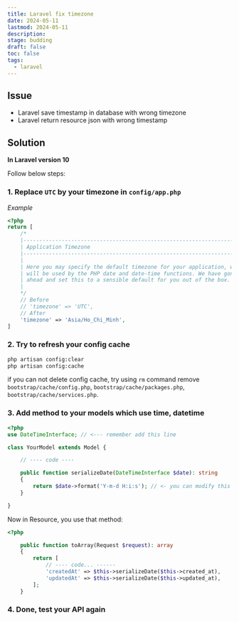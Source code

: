 ```yaml
---
title: Laravel fix timezone 
date: 2024-05-11
lastmod: 2024-05-11 
description: 
stage: budding
draft: false 
toc: false
tags:
  - laravel  
---
```

## Issue
- Laravel save timestamp in database with wrong timezone
- Laravel return resource json with wrong timestamp

## Solution

**In Laravel version 10**

Follow below steps:

### 1. Replace `UTC` by your timezone in `config/app.php`

*Example*
```php {icon = "php", title = "hello.php"}
<?php
return [
    /*
    |--------------------------------------------------------------------------
    | Application Timezone
    |--------------------------------------------------------------------------
    |
    | Here you may specify the default timezone for your application, which
    | will be used by the PHP date and date-time functions. We have gone
    | ahead and set this to a sensible default for you out of the box.
    |
    */
    // Before
    // 'timezone' => 'UTC',
    // After
    'timezone' => 'Asia/Ho_Chi_Minh',
]
```

### 2. Try to refresh your config cache

```bash { icon = "bash"}
php artisan config:clear
php artisan config:cache
```

if you can not delete config cache, try using `rm` command remove `bootstrap/cache/config.php`,  `bootstrap/cache/packages.php`, `bootstrap/cache/services.php`.

### 3. Add method to your models which use time, datetime

```php
<?php
use DateTimeInterface; // <--- remember add this line

class YourModel extends Model {

    // ---- code ----

    public function serializeDate(DateTimeInterface $date): string
    {
        return $date->format('Y-m-d H:i:s'); // <- you can modify this template knckds kncskd kncksd kcsd k kncksd kncsdk ckndsdsc
    }

}
```

Now in Resource, you use that method:

```php
<?php

    public function toArray(Request $request): array
    {
        return [
            // ---- code... ------
            'createdAt' => $this->serializeDate($this->created_at),
            'updatedAt' => $this->serializeDate($this->updated_at),
        ];
    }
```

### 4. Done, test your API again


